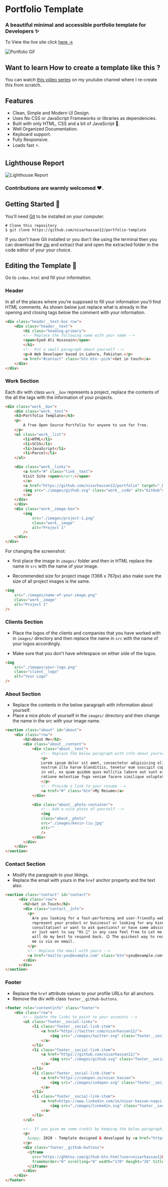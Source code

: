 # Portfolio Template

### A beautiful minimal and accessible portfolio template for Developers ✨

To View the live site click [here &rarr;](https://portfolio-template.surge.sh)

![Portfolio Gif](/images/portfolio.gif)

## Want to learn How to create a template like this ?

You can watch [this video series](https://www.youtube.com/watch?v=1nchVfpMGSg&list=PLwJBGAxcH7GzdavgKlCACbESzr-40lw3L) on my youtube channel where I re-create this from scratch. 



## Features

- Clean, Simple and Modern UI Design.
- Uses No CSS or JavaScript Frameworks or libraries as dependencies.
- Built with only HTML, CSS and a bit of JavaScript 🔨.
- Well Organized Documentation.
- Keyboard support.
- Fully Responsive.
- Loads fast ⚡.

## Lighthouse Report

![Lighthouse Report](/images/lighthouse-report.png)

### Contributions are warmly welcomed ❤️.

## Getting Started 🚀

You'll need [Git](https://git-scm.com) to be installed on your computer. 
```
# Clone this repository
$ git clone https://github.com/nisarhassan12/portfolio-template
```

If you don't have Git installed or you don't like using the terminal then you can download the [zip](https://github.com/nisarhassan12/portfolio-template/archive/master.zip) and extract that and open the extracted folder in the code editor of your your choice.

## Editing the Template 🔨

Go to `index.html` and fill your information. 

### Header

In all of the places where you're supposed to fill your information you'll find HTML comments. As shown below just replace what is already in the opening and closing tags below the comment with your information.

```html
<div class="header__text-box row">
    <div class="header__text">
        <h1 class="heading-primary">
        <!-- Replace the following name with your name -->
        <span>Syed Ali Hussnain</span>
        </h1>
        <!-- Put a small paragraph about yourself -->
        <p>A Web Developer based in Lahore, Pakistan.</p>
        <a href="#contact" class="btn btn--pink">Get in touch</a>
    </div>
</div>
```

### Work Section

Each div with class `work__box` represents a project, replace the contents of the all the tags with the information of your projects.

```html
<div class="work__box">
    <div class="work__text">
    <h3>Portfolio Template</h3>
    <p>
        A free Open Source Portfolio for anyone to use for free.
    </p>
    <ul class="work__list">
        <li>HTML</li>
        <li>SCSS</li>
        <li>JavaScript</li>
        <li>Parcel</li>
    </ul>

    <div class="work__links">
        <a href="#" class="link__text">
        Visit Site <span>&rarr;</span>
        </a> 
        <a href="https://github.com/nisarhassan12/portfolio" target="_blank">
        <img src="./images/github.svg" class="work__code" alt="GitHub">
        </a>
    </div>
    </div>
    <div class="work__image-box">
        <img
            src="./images/project-1.png"
            class="work__image"
            alt="Project 1"
        />
    </div>
</div>
```

For changing the screenshot:
- first place the image in `images/` folder and then in HTML replace the name in `src` with the name of your image.

- Recommended size for project image (1366 x 767px) also make sure the size of all  project images is the same.

```html
<img
    src="./images/name-of-your-image.png"
    class="work__image"
    alt="Project 1"
/>
```

### Clients Section

- Place the logos of the clients and companies that you have worked with in `images/` directory and then replace the name in `src` with the name of your logos accordingly.

- Make sure that you don't have whitespace on either side of the logos.

```html
<img
    src="./images/your-logo.png"
    class="client__logo"
    alt="Your Logo"
/>
```

### About Section

- Replace the contents in the below paragraph with information about yourself.
- Place a nice photo of yourself in the `images/` directory and then change the name in the src with your image name.

```html
<section class="about" id="about">
    <div class="row">
        <h2>About Me</h2>
        <div class="about__content">
            <div class="about__text">
                <!-- Replace the below paragraph with info about yourself -->
                <p>
                Lorem ipsum dolor sit amet, consectetur adipisicing elit. Eos id
                nostrum illo harum blanditiis, tenetur eum suscipit cupiditate
                in vel, ex quam quidem quos mollitia labore aut sunt eius
                ratione molestiae fuga veniam facere similique voluptate.
                </p>
                <!-- Provide a link to your resume -->
                <a href="#" class="btn">My Resume</a>
            </div>

            <div class="about__photo-container">
                <!-- Add a nice photo of yourself -->
                <img
                class="about__photo"
                src="./images/kevin-liu.jpg"
                alt=""
                />
            </div>
        </div>
    </div>
</section>
```

### Contact Section

- Modify the paragraph to your likings.
- Replace the email with yours in the `href` anchor property and the text also.

```html
<section class="contact" id="contact">
      <div class="row">
        <h2>Get in Touch</h2>
        <div class="contact__info">
          <p>
            Are you looking for a fast-performing and user-friendly website to
            represent your product or business? or looking for any kind of
            consultation? or want to ask questions? or have some advice for me
            or just want to say "Hi 👋" in any case feel free to Let me know. I
            will do my best to respond back. 😊 The quickest way to reach out to
            me is via an email.
          </p>
          <!-- Replace the email with yours -->
          <a href="mailto:you@example.com" class="btn">you@example.com</a>
        </div>
      </div>
</section>
```

### Footer

- Replace the `href` attribute values to your profile URLs for all anchors.
- Remove the div with class `footer__github-buttons`.

```html
<footer role="contentinfo" class="footer">
    <div class="row">
        <!-- Update the links to point to your accounts -->
        <ul class="footer__social-links">
            <li class="footer__social-link-item">
                <a href="https://twitter.com/nisarhassan12/">
                    <img src="./images/twitter.svg" class="footer__social-image" alt="Twitter">
                </a>
            </li>
            <li class="footer__social-link-item">
                <a href="https://github.com/nisarhassan12/">
                    <img src="./images/github.svg" class="footer__social-image" alt="Github">
                </a>
            </li>
            <li class="footer__social-link-item">
                <a href="https://codepen.io/nisar_hassan">
                    <img src="./images/codepen.svg" class="footer__social-image" alt="Codepen">
                </a>
            </li>
            <li class="footer__social-link-item">
                <a href=https://www.linkedin.com/in/nisar-hassan-naqvi-413466199/">
                    <img src="./images/linkedin.svg" class="footer__social-image" alt="Linkedin">
                </a>
            </li>
        </ul>

        <!-- If you give me some credit by keeping the below paragraph, will be huge for me 😊 Thanks. -->
        <p>
          &copy; 2020 - Template designed & developed by <a href="https://nisar.dev">Nisar</a>.
        </p>
        <div class="footer__github-buttons">
          <iframe
            src="https://ghbtns.com/github-btn.html?user=nisarhassan12&repo=portfolio-template&type=watch&count=true" 
            frameborder="0" scrolling="0" width="170" height="20" title="Watch Portfolio Template on GitHub">
          </iframe>
        </div>
    </div>
</footer>
```
